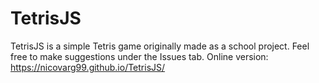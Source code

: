 # TetrisJS
TetrisJS is a simple Tetris game originally made as a school project.
Feel free to make suggestions under the Issues tab.
Online version: https://nicovarg99.github.io/TetrisJS/
